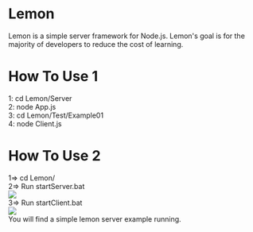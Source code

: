 # Lemon
Lemon is a simple server framework for Node.js.
Lemon's goal is for the majority of developers to reduce the cost of learning.

# How To Use 1
1:  cd Lemon/Server  
2:  node App.js  
3:  cd Lemon/Test/Example01  
4:  node Client.js  

# How To Use 2   
1=> cd Lemon/  
2=> Run startServer.bat    
![](https://github.com/onelei/Lemon/blob/master/ImgCache/server.png)    
3=> Run startClient.bat          
![](https://github.com/onelei/Lemon/blob/master/ImgCache/client.png)   
You will find a simple lemon server example running.
